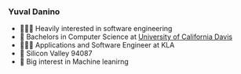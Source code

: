 ### Yuval Danino 

- 👨🏻‍💻 Heavily interested in software engineering 
- 🏫 Bachelors in Computer Science at [University of California Davis]((https://www.ucdavis.edu/))
- 🤹🏼‍♂️ Applications and Software Engineer at KLA
- 📍 Silicon Valley 94087
- 🔭 Big interest in Machine leanirng 


<!--
**yuvaldanino/yuvaldanino** is a ✨ _special_ ✨ repository because its `README.md` (this file) appears on your GitHub profile.

Here are some ideas to get you started:

- 🔭 I’m currently working on ...
- 🌱 I’m currently learning ...
- 👯 I’m looking to collaborate on ...
- 🤔 I’m looking for help with ...
- 💬 Ask me about ...
- 📫 How to reach me: ...
- 😄 Pronouns: ...
- ⚡ Fun fact: ...
-->
